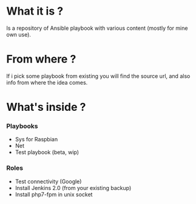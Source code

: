 # What it is ?

Is a repository of Ansible playbook with various content (mostly for mine own use).

# From where ?

If i pick some playbook from existing you will find the source url, and also info from where the idea comes.

# What's inside ?

### Playbooks
  - Sys for Raspbian
  - Net 
  - Test playbook (beta, wip)

### Roles
  - Test connectivity (Google)
  - Install Jenkins 2.0 (from your existing backup)
  - Install php7-fpm in unix socket  

